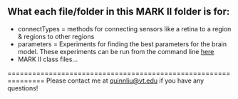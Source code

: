 ## What each file/folder in this MARK II folder is for:
  - connectTypes = methods for connecting sensors like a retina to a region & regions to
                   other regions
  - parameters = Experiments for finding the best parameters for the brain model. These
                 experiments can be run from the command line [here](https://github.com/WalnutiQ/CallWalnutiQ)
  - MARK II class files...

===============================================================
Please contact me at quinnliu@vt.edu if you have any questions! 